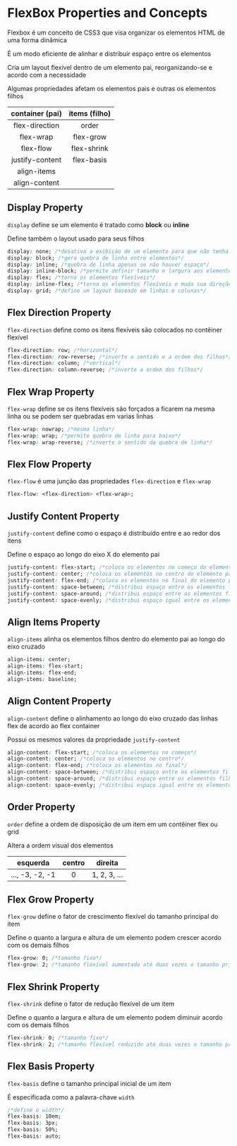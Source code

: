 # FlexBox Properties and Concepts

Flexbox é um conceito de CSS3 que visa organizar os elementos HTML de uma forma dinâmica

É um modo eficiente de alinhar e distribuir espaço entre os elementos

Cria um layout flexível dentro de um elemento pai, reorganizando-se e acordo com a necessidade

Algumas propriedades afetam os elementos pais e outras os elementos filhos

| container (pai) | items (filho) |
|:---------------:|:-------------:|
| flex-direction  | order |
| flex-wrap       | flex-grow |
| flex-flow       | flex-shrink |
| justify-content | flex-basis |
| align-items     |
| align-content   |

## Display Property

`display` define se um elemento é tratado como **block** ou **inline** 

Define também o layout usado para seus filhos

```css
display: none; /*desativa a exibição de um elemento para que não tenha efeito no layout*/
display: block; /*gera quebra de linha entre elementos*/
display: inline; /*quebra de linha apenas se não houver espaço*/
display: inline-block; /*permite definir tamanho e largura aos elementos*/
display: flex; /*torna os elementos flexíveis*/
display: inline-flex; /*torna os elementos flexíveis e muda sua direção*/
display: grid; /*define um layout baseado em linhas e colunas*/
```

## Flex Direction Property

`flex-direction` define como os itens flexíveis são colocados no contêiner flexível

```css
flex-direction: row; /*horizontal*/
flex-direction: row-reverse; /*inverte o sentido e a ordem dos filhos*/
flex-direction: column; /*vertical*/
flex-direction: column-reverse; /*inverte a ordem dos filhos*/
```

## Flex Wrap Property

`flex-wrap` define se os itens flexíveis são forçados a ficarem na mesma linha ou se podem ser quebradas em varias linhas

```css
flex-wrap: nowrap; /*mesma linha*/
flex-wrap: wrap; /*permite quebra de linha para baixo*/
flex-wrap: wrap-reverse; /*inverte o sentido da quebra de linha*/
```

## Flex Flow Property

`flex-flow` é uma junção das propriedades `flex-direction` e `flex-wrap`

```css
flex-flow: <flex-direction> <flex-wrap>;
```

## Justify Content Property

`justify-content` define como o espaço é distribuído entre e ao redor dos itens

Define o espaço ao longo do eixo X do elemento pai

```css
justify-content: flex-start; /*coloca os elementos no começo do elemento pai*/
justify-content: center; /*coloca os elementos no centro do elemento pai*/
justify-content: flex-end; /*coloca os elementos no final do elemento pai*/
justify-content: space-between; /*distribui espaço entre os elementos filhos, apenas entre eles*/
justify-content: space-around; /*distribui espaço entre os elementos filhos e entre a esquerda e a direita*/
justify-content: space-evenly; /*distribui espaço igual entre os elementos*/
```

## Align Items Property

`align-items` alinha os elementos filhos dentro do elemento pai ao longo do eixo cruzado

```css
align-items: center;
align-items: flex-start;
align-items: flex-end;
align-items: baseline;
```

## Align Content Property

`align-content` define o alinhamento ao longo do eixo cruzado das linhas flex de acordo ao flex container

Possui os mesmos valores da propriedade `justify-content`

```css
align-content: flex-start; /*coloca os elementos no começo*/
align-content: center; /*coloca os elementos no centro*/
align-content: flex-end; /*coloca os elementos no final*/
align-content: space-between; /*distribui espaço entre os elementos filhos, apenas entre eles*/
align-content: space-around; /*distribui espaço entre os elementos filhos e entre a esquerda e a direita*/
align-content: space-evenly; /*distribui espaço igual entre os elementos*/
```

## Order Property

`order` define a ordem de disposição de um item em um contêiner flex ou grid

Altera a ordem visual dos elementos 

|esquerda|centro|direita|
|:------:|:----:|:-----:|
|..., -3, -2, -1| 0    |1, 2, 3, ... |

## Flex Grow Property

`flex-grow` define o fator de crescimento flexível do tamanho principal do item

Define o quanto a largura e altura de um elemento podem crescer acordo com os demais filhos

```css
flex-grow: 0; /*tamanho fixo*/
flex-grow: 2; /*tamanho flexível aumentado até duas vezes o tamanho principal*/
```

## Flex Shrink Property

`flex-shrink` define o fator de redução flexível de um item

Define o quanto a largura e altura de um elemento podem diminuir acordo com os demais filhos

```css
flex-shrink: 0; /*tamanho fixo*/
flex-shrink: 2; /*tamanho flexível reduzido até duas vezes o tamanho principal*/
```

## Flex Basis Property

`flex-basis` define o tamanho principal inicial de um item

É especificada como a palavra-chave `width`

```css
/*define o width*/
flex-basis: 10em;
flex-basis: 3px;
flex-basis: 50%;
flex-basis: auto;
```